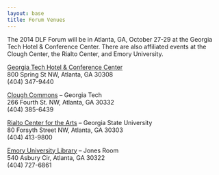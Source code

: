 ```yaml
---
layout: base
title: Forum Venues
---
```


The 2014 DLF Forum will be in Atlanta, GA, October 27-29 at the Georgia Tech Hotel & Conference Center. There are also affiliated events at the Clough Center, the Rialto Center, and Emory University.

[Georgia Tech Hotel & Conference Center](http://www.gatechhotel.com/)  
800 Spring St NW, Atlanta, GA 30308  
(404) 347-9440

[Clough Commons](http://clough.gatech.edu/) – Georgia Tech  
266 Fourth St. NW, Atlanta, GA 30332  
(404) 385-6439

[Rialto Center for the Arts](http://rialto.gsu.edu/) – Georgia State University  
80 Forsyth Street NW, Atlanta, GA 30303  
(404) 413-9800

[Emory University Library](http://web.library.emory.edu/) – Jones Room  
540 Asbury Cir, Atlanta, GA 30322  
(404) 727-6861